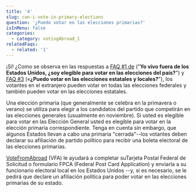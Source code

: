 ```yaml
---
title: '4'
slug: can-i-vote-in-primary-elections
question: '¿Puedo votar en las elecciones primarias?'
isInMenu: false
categories:
  - category: votingAbroad_1
relatedFaqs:
  - related: '1'
---
```

¡Sí! ¿Como se observa en las respuestas a [FAQ #1 de](/faqs/1) ("**Yo vivo fuera de los Estados Unidos, ¿soy elegible para votar en las elecciones del país?**") y [FAQ #3](/faqs/3) («**¿Puedo votar en las elecciones estatales y locales?**"), los votantes en el extranjero pueden votar en todas las elecciones federales y también pueden votar en las elecciones estatales.

Una elección primaria (que generalmente se celebra en la primavera o verano) se utiliza para elegir a los candidatos del partido que competirán en las elecciones generales (usualmente en noviembre). Si usted es elegible para votar en las Elección General usted es elegible para votar en la elección primaria correspondiente. Tenga en cuenta sin embargo, que algunos Estados llevan a cabo una primaria "cerrada"--los votantes deben declarar su afiliación de partido político para recibir una boleta electoral de las elecciones primarias.

[VoteFromAbroad](/) (VFA) le ayudará a completar suTarjeta Postal Federal de Solicitud o formulario FPCA (Federal Post Card Application) y enviarla a su funcionario electoral local en los Estados Unidos --y, si es necesario, se le pedirá que declare un afiliación política para poder votar en las elecciones primarias de su estado.